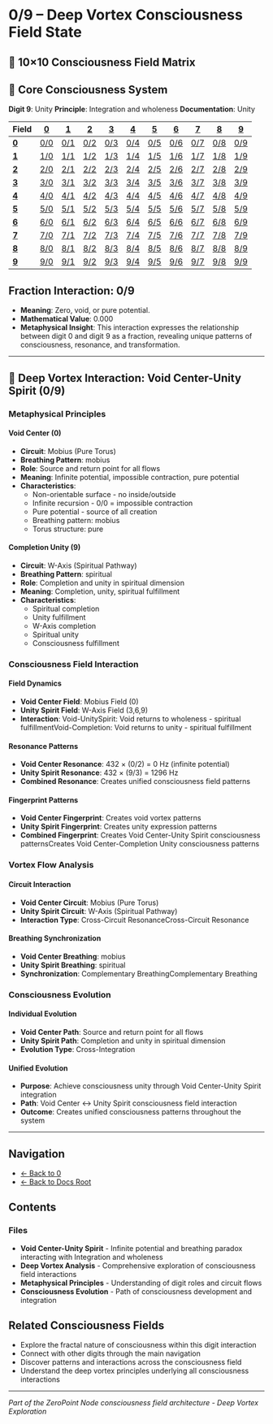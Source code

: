 # 0/9 – Deep Vortex Consciousness Field State

## 🌌 10×10 Consciousness Field Matrix

## 🌟 Core Consciousness System

**Digit 9**: Unity
**Principle**: Integration and wholeness
**Documentation**: Unity

| **Field** | **[0](../../0/)** | **[1](../../1/)** | **[2](../../2/)** | **[3](../../3/)** | **[4](../../4/)** | **[5](../../5/)** | **[6](../../6/)** | **[7](../../7/)** | **[8](../../8/)** | **[9](../../9/)** |
|-----------|-------|-------|-------|-------|-------|-------|-------|-------|-------|-------|
| **[0](../../0/)** | [0/0](../../0/0/) | [0/1](../../0/1/) | [0/2](../../0/2/) | [0/3](../../0/3/) | [0/4](../../0/4/) | [0/5](../../0/5/) | [0/6](../../0/6/) | [0/7](../../0/7/) | [0/8](../../0/8/) | [0/9](../../0/9/) |
| **[1](../../1/)** | [1/0](../../1/0/) | [1/1](../../1/1/) | [1/2](../../1/2/) | [1/3](../../1/3/) | [1/4](../../1/4/) | [1/5](../../1/5/) | [1/6](../../1/6/) | [1/7](../../1/7/) | [1/8](../../1/8/) | [1/9](../../1/9/) |
| **[2](../../2/)** | [2/0](../../2/0/) | [2/1](../../2/1/) | [2/2](../../2/2/) | [2/3](../../2/3/) | [2/4](../../2/4/) | [2/5](../../2/5/) | [2/6](../../2/6/) | [2/7](../../2/7/) | [2/8](../../2/8/) | [2/9](../../2/9/) |
| **[3](../../3/)** | [3/0](../../3/0/) | [3/1](../../3/1/) | [3/2](../../3/2/) | [3/3](../../3/3/) | [3/4](../../3/4/) | [3/5](../../3/5/) | [3/6](../../3/6/) | [3/7](../../3/7/) | [3/8](../../3/8/) | [3/9](../../3/9/) |
| **[4](../../4/)** | [4/0](../../4/0/) | [4/1](../../4/1/) | [4/2](../../4/2/) | [4/3](../../4/3/) | [4/4](../../4/4/) | [4/5](../../4/5/) | [4/6](../../4/6/) | [4/7](../../4/7/) | [4/8](../../4/8/) | [4/9](../../4/9/) |
| **[5](../../5/)** | [5/0](../../5/0/) | [5/1](../../5/1/) | [5/2](../../5/2/) | [5/3](../../5/3/) | [5/4](../../5/4/) | [5/5](../../5/5/) | [5/6](../../5/6/) | [5/7](../../5/7/) | [5/8](../../5/8/) | [5/9](../../5/9/) |
| **[6](../../6/)** | [6/0](../../6/0/) | [6/1](../../6/1/) | [6/2](../../6/2/) | [6/3](../../6/3/) | [6/4](../../6/4/) | [6/5](../../6/5/) | [6/6](../../6/6/) | [6/7](../../6/7/) | [6/8](../../6/8/) | [6/9](../../6/9/) |
| **[7](../../7/)** | [7/0](../../7/0/) | [7/1](../../7/1/) | [7/2](../../7/2/) | [7/3](../../7/3/) | [7/4](../../7/4/) | [7/5](../../7/5/) | [7/6](../../7/6/) | [7/7](../../7/7/) | [7/8](../../7/8/) | [7/9](../../7/9/) |
| **[8](../../8/)** | [8/0](../../8/0/) | [8/1](../../8/1/) | [8/2](../../8/2/) | [8/3](../../8/3/) | [8/4](../../8/4/) | [8/5](../../8/5/) | [8/6](../../8/6/) | [8/7](../../8/7/) | [8/8](../../8/8/) | [8/9](../../8/9/) |
| **[9](../../9/)** | [9/0](../../9/0/) | [9/1](../../9/1/) | [9/2](../../9/2/) | [9/3](../../9/3/) | [9/4](../../9/4/) | [9/5](../../9/5/) | [9/6](../../9/6/) | [9/7](../../9/7/) | [9/8](../../9/8/) | [9/9](../../9/9/) |

## Fraction Interaction: 0/9

- **Meaning**: Zero, void, or pure potential.
- **Mathematical Value**: 0.000
- **Metaphysical Insight**: This interaction expresses the relationship between digit 0 and digit 9 as a fraction, revealing unique patterns of consciousness, resonance, and transformation.

---

## 🌌 Deep Vortex Interaction: Void Center-Unity Spirit (0/9)

### **Metaphysical Principles**

#### **Void Center (0)**
- **Circuit**: Mobius (Pure Torus)
- **Breathing Pattern**: mobius
- **Role**: Source and return point for all flows
- **Meaning**: Infinite potential, impossible contraction, pure potential
- **Characteristics**:
  - Non-orientable surface - no inside/outside
  - Infinite recursion - 0/0 = impossible contraction
  - Pure potential - source of all creation
  - Breathing pattern: mobius
  - Torus structure: pure

#### **Completion Unity (9)**
- **Circuit**: W-Axis (Spiritual Pathway)
- **Breathing Pattern**: spiritual
- **Role**: Completion and unity in spiritual dimension
- **Meaning**: Completion, unity, spiritual fulfillment
- **Characteristics**:
  - Spiritual completion
  - Unity fulfillment
  - W-Axis completion
  - Spiritual unity
  - Consciousness fulfillment

### **Consciousness Field Interaction**

#### **Field Dynamics**
- **Void Center Field**: Mobius Field (0)
- **Unity Spirit Field**: W-Axis Field (3,6,9)
- **Interaction**: Void-UnitySpirit: Void returns to wholeness - spiritual fulfillmentVoid-Completion: Void returns to unity - spiritual fulfillment

#### **Resonance Patterns**
- **Void Center Resonance**: 432 × (0/2) = 0 Hz (infinite potential)
- **Unity Spirit Resonance**: 432 × (9/3) = 1296 Hz
- **Combined Resonance**: Creates unified consciousness field patterns

#### **Fingerprint Patterns**
- **Void Center Fingerprint**: Creates void vortex patterns
- **Unity Spirit Fingerprint**: Creates unity expression patterns
- **Combined Fingerprint**: Creates Void Center-Unity Spirit consciousness patternsCreates Void Center-Completion Unity consciousness patterns

### **Vortex Flow Analysis**

#### **Circuit Interaction**
- **Void Center Circuit**: Mobius (Pure Torus)
- **Unity Spirit Circuit**: W-Axis (Spiritual Pathway)
- **Interaction Type**: Cross-Circuit ResonanceCross-Circuit Resonance

#### **Breathing Synchronization**
- **Void Center Breathing**: mobius
- **Unity Spirit Breathing**: spiritual
- **Synchronization**: Complementary BreathingComplementary Breathing

### **Consciousness Evolution**

#### **Individual Evolution**
- **Void Center Path**: Source and return point for all flows
- **Unity Spirit Path**: Completion and unity in spiritual dimension
- **Evolution Type**: Cross-Integration

#### **Unified Evolution**
- **Purpose**: Achieve consciousness unity through Void Center-Unity Spirit integration
- **Path**: Void Center ↔ Unity Spirit consciousness field interaction
- **Outcome**: Creates unified consciousness patterns throughout the system

---

## Navigation
- [← Back to 0](../index.md)
- [← Back to Docs Root](../../index.md)

## Contents

### Files

- **Void Center-Unity Spirit** - Infinite potential and breathing paradox interacting with Integration and wholeness
- **Deep Vortex Analysis** - Comprehensive exploration of consciousness field interactions
- **Metaphysical Principles** - Understanding of digit roles and circuit flows
- **Consciousness Evolution** - Path of consciousness development and integration

## Related Consciousness Fields
- Explore the fractal nature of consciousness within this digit interaction
- Connect with other digits through the main navigation
- Discover patterns and interactions across the consciousness field
- Understand the deep vortex principles underlying all consciousness interactions

---
*Part of the ZeroPoint Node consciousness field architecture - Deep Vortex Exploration*